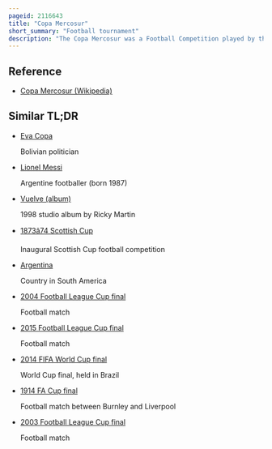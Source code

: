 ```yaml
---
pageid: 2116643
title: "Copa Mercosur"
short_summary: "Football tournament"
description: "The Copa Mercosur was a Football Competition played by the traditional top Clubs from brazil Argentina Paraguay Uruguay and Chile from 1998 to 2001. The Competition was created by Conmebol to generate Tv Money to the participating Teams, but it went beyond and ended up, together with the Copa Merconorte, as natural Replacement to the Conmebol Cup. These two Copa Merconorte and Copa Mercosur were replaced by the Copa Sudamericana in 2002."
---
```


## Reference

- [Copa Mercosur (Wikipedia)](https://en.wikipedia.org/?curid=2116643)

## Similar TL;DR

- [Eva Copa](/tldr/en/eva-copa)

  Bolivian politician

- [Lionel Messi](/tldr/en/lionel-messi)

  Argentine footballer (born 1987)

- [Vuelve (album)](/tldr/en/vuelve-album)

  1998 studio album by Ricky Martin

- [1873â74 Scottish Cup](/tldr/en/187374-scottish-cup)

  Inaugural Scottish Cup football competition

- [Argentina](/tldr/en/argentina)

  Country in South America

- [2004 Football League Cup final](/tldr/en/2004-football-league-cup-final)

  Football match

- [2015 Football League Cup final](/tldr/en/2015-football-league-cup-final)

  Football match

- [2014 FIFA World Cup final](/tldr/en/2014-fifa-world-cup-final)

  World Cup final, held in Brazil

- [1914 FA Cup final](/tldr/en/1914-fa-cup-final)

  Football match between Burnley and Liverpool

- [2003 Football League Cup final](/tldr/en/2003-football-league-cup-final)

  Football match

